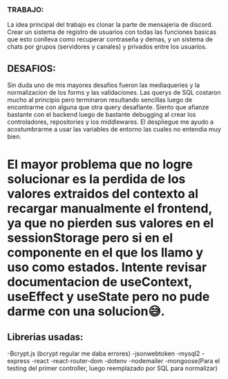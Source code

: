 ### TRABAJO:
La idea principal del trabajo es clonar la parte de mensajeria de discord. Crear un sistema de registro de usuarios con todas las funciones basicas que esto conlleva como recuperar contraseña y demas, y un sistema de chats por grupos (servidores y canales) y privados entre los usuarios.

## DESAFIOS:
Sin duda uno de mis mayores desafios fueron las mediaqueries y la normalizacion de los forms y las validaciones. Las querys de SQL costaron mucho al principio pero terminaron resultando sencillas luego de encontrarme con alguna que otra query desafiante. Siento que afianze bastante con el backend luego de bastante debugging al crear los controladores, repositories y los middlewares. El despliegue me ayudo a acostumbrarme a usar las variables de entorno las cuales no entendia muy bien. 
# El mayor problema que no logre solucionar es la perdida de los valores extraidos del contexto al recargar manualmente el frontend, ya que no pierden sus valores en el sessionStorage pero si en el componente en el que los llamo y uso como estados. Intente revisar documentacion de useContext, useEffect y useState pero no pude darme con una solucion😅.

## Librerias usadas:
-Bcrypt.js (bcrypt regular me daba errores)
-jsonwebtoken
-mysql2
-express
-react
-react-router-dom
-dotenv
-nodemailer
-mongoose(Para el testing del primer controller, luego reemplazado por SQL para normalizar)